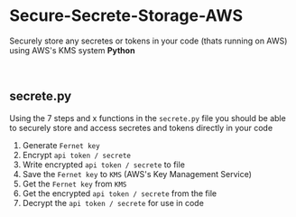 # Secure-Secrete-Storage-AWS
Securely store any secretes or tokens in your code (thats running on AWS) using AWS's KMS system **Python**

<br>

## secrete.py
Using the 7 steps and x functions in the `secrete.py` file you should be able to securely store and access secretes and tokens directly in your code
1. Generate `Fernet key`
2. Encrypt `api token / secrete`
3. Write encrypted `api token / secrete` to file
4. Save the `Fernet key` to `KMS` (AWS's Key Management Service)
5. Get the `Fernet key` from `KMS`
6. Get the encrypted `api token / secrete` from the file
7. Decrypt the `api token / secrete` for use in code
